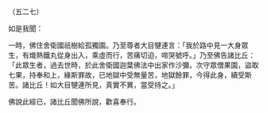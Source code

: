 （五二七）

如是我聞：

一時，佛住舍衛國祇樹給孤獨園。乃至尊者大目犍連言：「我於路中見一大身眾生，有熾熱鐵丸從身出入，乘虛而行，苦痛切迫，啼哭號呼。」乃至佛告諸比丘：「此眾生者，過去世時，於此舍衛國迦葉佛法中出家作沙彌，次守眾僧果園，盜取七果，持奉和上，緣斯罪故，已地獄中受無量苦，地獄餘罪，今得此身，續受斯苦。諸比丘！如大目犍連所見，真實不異，當受持之。」

佛說此經已，諸比丘聞佛所說，歡喜奉行。






